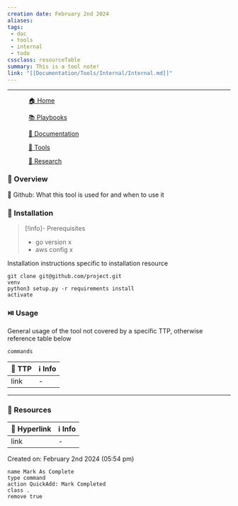 ```yaml
---
creation date: February 2nd 2024
aliases: 
tags: 
 - doc
 - tools
 - internal
 - todo
cssclass: resourceTable
summary: This is a tool note!
link: "[[Documentation/Tools/Internal/Internal.md]]"
---
```

***

<div><ul class="navheader"> <ul><a href="Home.md" class="internal-link">🏠 Home</a></ul><ul><a href="Playbooks/Playbooks.md" class="internal-link">📚 Playbooks</a></ul><ul><a href="Documentation/Documentation.md" class="internal-link">📝 Documentation</a></ul><ul><a href="Tools/Tools.md" class="internal-link">🔧 Tools</a></ul><ul><a href="Research/Research.md" class="internal-link">🔬 Research</a></ul></ul></div>

### 👾 Overview

🔗 Github: 
What this tool is used for and when to use it 
### 💾 Installation

> [!info]- Prerequisites
> - go version x 
> - aws config x

Installation instructions specific to installation resource
```
git clone git@github.com/project.git
venv
python3 setup.py -r requirements install
activate
```

### ⏯️ Usage 

General usage of the tool not covered by a specific TTP, otherwise reference table below
```
commands
```

| 🔗 TTP | ℹ️ Info |
| ----------- | ------ |
| link      | -    |

***
### 📝 Resources 

| 🔗 Hyperlink | ℹ️ Info |
| ----------- | ------ |
| link      | -    |

Created on: February 2nd 2024 (05:54 pm) 
```button
name Mark As Complete
type command
action QuickAdd: Mark Completed
class .
remove true
```